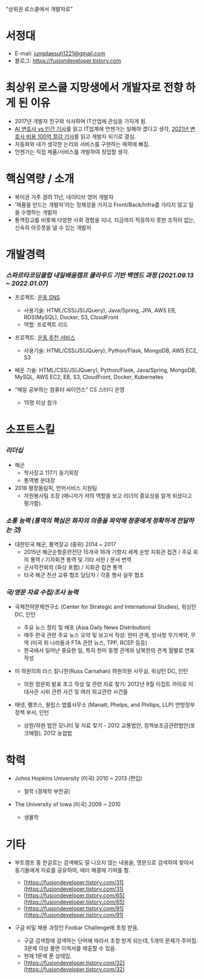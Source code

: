"상위권 로스쿨에서 개발자로"

# 서정대
- E-mail: jungdaesuh1221@gmail.com
- 블로그: https://fusiondeveloper.tistory.com

# 최상위 로스쿨 지망생에서 개발자로 전향 하게 된 이유
- 2017년 개발자 친구와 식사하며 IT산업에 관심을 가지게 됨.
- [AI 변호사 vs 인간 기사](http://www.lec.co.kr/news/articleView.html?idxno=712459)를 읽고 IT업계에 언젠가는 일해야 겠다고 생각, [2021년 변호사 비용 100억 절감 기사](https://www.bloomberg.com/news/articles/2021-10-22/morgan-stanley-s-robot-libor-lawyers-saved-50-000-hours-of-work)를 읽고 개발자 되기로 결심.
- 자동화와 내가 생각한 논리와 서비스를 구현하는 매력에 빠짐. 
- 언젠가는 직접 제품/서비스를 개발하여 창업할 생각. 

# 핵심역량 / 소개
- 북미권 거주 경려 11년, 네이티브 영어 개발자
- ‘제품을 만드는 개발자’라는 정체성을 가지고 Front/Back/Infra를 가리지 않고 일을 수행하는 개발자
- 통역장교를 비롯해 다양한 사회 경험을 지녀, 지금까지 적응하지 못한 조직이 없는, 신속히 아웃풋을 낼 수 있는 개발자

# 개발경력

### *스파르타코딩클럽 내일배움캠프 클라우드 기반 백엔드 과정 (2021.09.13 ~ 2022.01.07)*
- 프로젝트: [운동 SNS](https://github.com/heart-muscle/heart-muscle-backend)
  - 사용기술: HTML/CSS/JS(JQuery), Java/Spring, JPA, AWS EB, RDS(MySQL), Docker, S3, CloudFront
  - 역할: 프로젝트 리드

- 프로젝트: [운동 추천 서비스](https://github.com/heart-muscle/heart-muscle-flask)
  - 사용기술: HTML/CSS/JS(JQuery), Python/Flask, MongoDB, AWS EC2, S3

- 배운 기술: HTML/CSS/JS(JQuery), Python/Flask, Java/Spring, MongoDB, MySQL, AWS EC2, EB, S3, CloudFront, Docker, Kubernetes

- “매일 공부하는 컴퓨터 싸이언스” CS 스터디 운영
    - 15명 이상 참가




# 소프트스킬
### *리더십*
- 해군
  - 학사장교 117기 동기회장
  - 통역병 분대장
- 2018 평창올림픽, 언어서비스 지원팀
  - 자원봉사팀 조장 (매니저가 저의 역할을 보고 리더의 중요성을 알게 되셨다고 평가함). 



### *소통 능력 (통역의 핵심은 화자의 의중을 파악해 청중에게 정확하게 전달하는 것)*
- 대한민국 해군, 통역장교 (중위) 2014 ~ 2017
  - 2015년 해군순항훈련전단 15개국 16개 기항지 세계 순방 지휘관 접견 / 주요 회의 통역 / 기자회견 통역 및 기타 서한 / 문서 번역
  - 군사작전회의 (화상 포함) / 지휘관 접견 통역
  - 타국 해군 친선 교류 협조 담당자 / 각종 행사 실무 협조



### *국/영문 자료 수집/조사 능력*
- 국제전략문제연구소 (Center for Strategic and International Studies), 워싱턴 DC, 인턴
  - 주요 뉴스 정리 및 배포 (Asia Daily News Distribution)
  - 매주 한국 관련 주요 뉴스 요약 및 보고서 작성: 한미 관계, 방사청 무기계약, 무역 (미국 외 나라들과 FTA 관련 뉴스, TPP, RCEP 등등)
  - 한국에서 일어난 중요한 일, 특히 한미 동맹 관계와 남북한의 관계 월별로 연표 작성


- 미 하원의회 러스 칼나한(Russ Carnahan) 하원의원 사무실, 워싱턴 DC, 인턴
  - 의원 청문회 발표 초고 작성 및 관련 자료 찾기: 2012년 9월 이집트 카이로 미 대사관 시위 관련 사건 및 여러 외교관련 사건들


- 매넷, 펠프스, 필립스 법률사무소 (Manatt, Phelps, and Phillips, LLP) 연방정부정책 부서, 인턴
  - 상원/하원 법안 모니터 및 자료 찾기 - 2012 교통법안, 정책보조금관련법안(포크배럴), 2012 농업법




# 학력
- Johns Hopkins University (미국) 2010 ~ 2013 (편입)
  - 철학 (경제학 부전공)

- The University of Iowa (미국) 2009 ~ 2010
  - 생물학



# 기타
- 부트캠프 중 한글로는 검색해도 잘 나오지 않는 내용을, 영문으로 검색하여 찾아서 동기들에게 자료를 공유하여, 에러 해결에 기여를 함.
  - [https://fusiondeveloper.tistory.com/31](https://fusiondeveloper.tistory.com/31)
  - [https://fusiondeveloper.tistory.com/65](https://fusiondeveloper.tistory.com/65)
  - [https://fusiondeveloper.tistory.com/91](https://fusiondeveloper.tistory.com/91)
 
- 구글 비밀 채용 과정인 Foobar Challenge에 초청 받음.
  - 구글 검색창에 검색하는 단어에 따라서 초청 받게 되는데, 5개의 문제가 주어짐. 3문제 이상 풀면 이력서를 제출할 수 있음.
  - 현재 1문제 푼 상태임.
  - [https://fusiondeveloper.tistory.com/32](https://fusiondeveloper.tistory.com/32)


